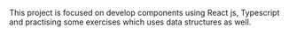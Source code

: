 This project is focused on develop components using React js, Typescript and practising some exercises which uses data structures as well.
